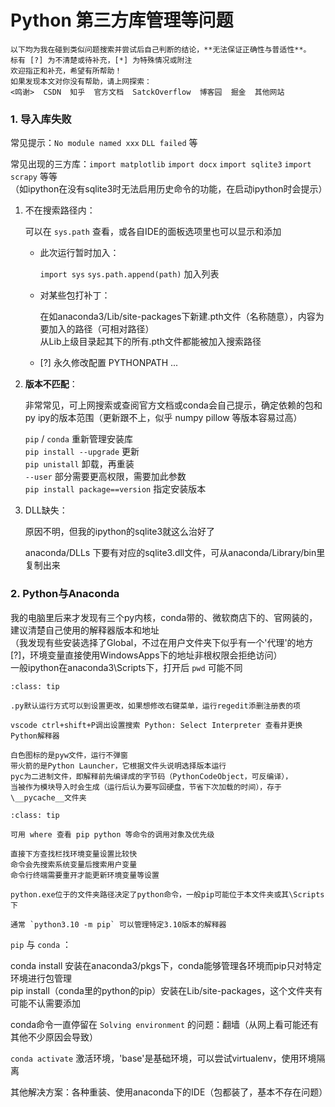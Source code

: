 # Python 第三方库管理等问题

```{note}
以下均为我在碰到类似问题搜索并尝试后自己判断的结论，**无法保证正确性与普适性**。  
标有 [?] 为不清楚或待补充，[*] 为特殊情况或附注  
欢迎指正和补充，希望有所帮助！  
如果发现本文对你没有帮助，请上网探索：  
<鸣谢>  CSDN  知乎  官方文档  SatckOverflow  博客园  掘金  其他网站
```

### 1. 导入库失败

常见提示：`No module named xxx`  `DLL failed` 等

常见出现的三方库：`import matplotlib` `import docx` `import sqlite3` `import scrapy` 等等  
（如ipython在没有sqlite3时无法启用历史命令的功能，在启动ipython时会提示）

1. 不在搜索路径内：

   可以在 `sys.path` 查看，或各自IDE的面板选项里也可以显示和添加

   - 此次运行暂时加入：

     `import sys`  `sys.path.append(path)` 加入列表

   - 对某些包打补丁：

     在如anaconda3/Lib/site-packages下新建.pth文件（名称随意），内容为要加入的路径（可相对路径）  
     从Lib上级目录起其下的所有.pth文件都能被加入搜索路径

   - [?] 永久修改配置 PYTHONPATH ...

2. **版本不匹配**：

   非常常见，可上网搜索或查阅官方文档或conda会自己提示，确定依赖的包和py ipy的版本范围（更新跟不上，似乎 numpy pillow 等版本容易过高）

   `pip` / `conda` 重新管理安装库  
   `pip install --upgrade` 更新   
   `pip unistall` 卸载，再重装   
   `--user` 部分需要更高权限，需要加此参数  
   `pip install package==version` 指定安装版本

3. DLL缺失：

   原因不明，但我的ipython的sqlite3就这么治好了

   anaconda/DLLs 下要有对应的sqlite3.dll文件，可从anaconda/Library/bin里复制出来

### 2. Python与Anaconda

我的电脑里后来才发现有三个py内核，conda带的、微软商店下的、官网装的，建议清楚自己使用的解释器版本和地址  
（我发现有些安装选择了Global，不过在用户文件夹下似乎有一个'代理'的地方[?]，环境变量直接使用WindowsApps下的地址非根权限会拒绝访问）  
一般ipython在anaconda3\Scripts下，打开后 `pwd` 可能不同

```{admonition} 小白学习时间
:class: tip

.py默认运行方式可以到设置更改，如果想修改右键菜单，运行regedit添删注册表的项

vscode ctrl+shift+P调出设置搜索 Python: Select Interpreter 查看并更换Python解释器

白色图标的是pyw文件，运行不弹窗  
带火箭的是Python Launcher，它根据文件头说明选择版本运行  
pyc为二进制文件，即解释前先编译成的字节码（PythonCodeObject，可反编译），
当被作为模块导入时会生成（运行后认为要写回硬盘，节省下次加载的时间），存于\__pycache__文件夹
```

```{admonition} 关于cmd命令
:class: tip

可用 where 查看 pip python 等命令的调用对象及优先级

直接下方查找栏找环境变量设置比较快  
命令会先搜索系统变量后搜索用户变量  
命令行终端需要重开才能更新环境变量等设置

python.exe位于的文件夹路径决定了python命令，一般pip可能位于本文件夹或其\Scripts下

通常 `python3.10 -m pip` 可以管理特定3.10版本的解释器
```

 `pip` 与 `conda` ：

conda install 安装在anaconda3/pkgs下，conda能够管理各环境而pip只对特定环境进行包管理  
pip install（conda里的python的pip）安装在Lib/site-packages，这个文件夹有可能不认需要添加

conda命令一直停留在 `Solving environment` 的问题：翻墙（从网上看可能还有其他不少原因会导致）

`conda activate` 激活环境，'base'是基础环境，可以尝试virtualenv，使用环境隔离

其他解决方案：各种重装、使用anaconda下的IDE（包都装了，基本不存在问题）
